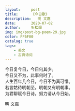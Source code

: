 ```yaml
---
layout:     post
title:      《今日歌》
description:   明 文嘉
date:       2020-07-02
author:     听松阁
img: img/post-bg-poem-29.jpg
color: FF6F00
catalog: true
tags:
    - 美文
    - 古典诗词
---
```


今日复今日，今日何其少。<br>
今日又不为，此事何时了。<br>
人生百年几今日，今日不为真可惜。<br>
若言姑待明朝至，明朝又有明朝事。<br>
为君聊赋今日诗，努力请从今日始。<br>

明 文嘉